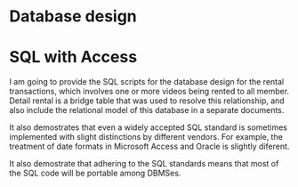 # Database design
# SQL with Access 
I am going to provide the SQL scripts for the database design for the rental transactions, which involves one or more videos being rented to all member.
Detail rental is a bridge table that was used to resolve this relationship, and also include the relational model of this database in a separate documents. 

It also demostrates that even a widely accepted SQL standard is sometimes implemented with slight distinctions by different vendors. For example, the treatment of date formats  in Microsoft Access and Oracle is slightly diferent.

It also demostrate that adhering to the SQL standards means that most of the SQL code will be portable among DBMSes.